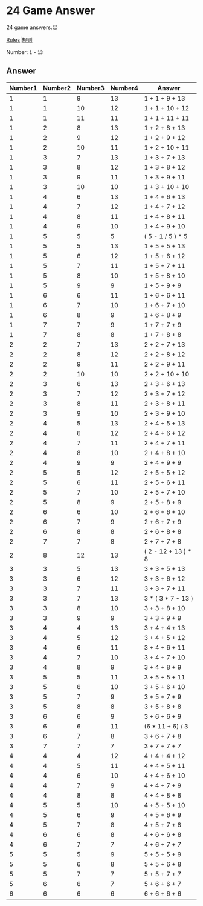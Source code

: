 # 24 Game Answer

24 game answers.😜

[Rules](https://en.wikipedia.org/wiki/24_Game)|[规则](https://zh.wikipedia.org/wiki/24%E7%82%B9)

Number: `1` - `13`

## Answer

| Number1 | Number2 | Number3 | Number4 | Answer              |
| ------- | ------- | ------- | ------- | ------------------- |
| 1       | 1       | 9       | 13      | 1 + 1 + 9 + 13      |
| 1       | 1       | 10      | 12      | 1 + 1 + 10 + 12     |
| 1       | 1       | 11      | 11      | 1 + 1 + 11 + 11     |
| 1       | 2       | 8       | 13      | 1 + 2 + 8 + 13      |
| 1       | 2       | 9       | 12      | 1 + 2 + 9 + 12      |
| 1       | 2       | 10      | 11      | 1 + 2 + 10 + 11     |
| 1       | 3       | 7       | 13      | 1 + 3 + 7 + 13      |
| 1       | 3       | 8       | 12      | 1 + 3 + 8 + 12      |
| 1       | 3       | 9       | 11      | 1 + 3 + 9 + 11      |
| 1       | 3       | 10      | 10      | 1 + 3 + 10 + 10     |
| 1       | 4       | 6       | 13      | 1 + 4 + 6 + 13      |
| 1       | 4       | 7       | 12      | 1 + 4 + 7 + 12      |
| 1       | 4       | 8       | 11      | 1 + 4 + 8 + 11      |
| 1       | 4       | 9       | 10      | 1 + 4 + 9 + 10      |
| 1       | 5       | 5       | 5       | ( 5 - 1 / 5 ) * 5   |
| 1       | 5       | 5       | 13      | 1 + 5 + 5 + 13      |
| 1       | 5       | 6       | 12      | 1 + 5 + 6 + 12      |
| 1       | 5       | 7       | 11      | 1 + 5 + 7 + 11      |
| 1       | 5       | 8       | 10      | 1 + 5 + 8 + 10      |
| 1       | 5       | 9       | 9       | 1 + 5 + 9 + 9       |
| 1       | 6       | 6       | 11      | 1 + 6 + 6 + 11      |
| 1       | 6       | 7       | 10      | 1 + 6 + 7 + 10      |
| 1       | 6       | 8       | 9       | 1 + 6 + 8 + 9       |
| 1       | 7       | 7       | 9       | 1 + 7 + 7 + 9       |
| 1       | 7       | 8       | 8       | 1 + 7 + 8 + 8       |
| 2       | 2       | 7       | 13      | 2 + 2 + 7 + 13      |
| 2       | 2       | 8       | 12      | 2 + 2 + 8 + 12      |
| 2       | 2       | 9       | 11      | 2 + 2 + 9 + 11      |
| 2       | 2       | 10      | 10      | 2 + 2 + 10 + 10     |
| 2       | 3       | 6       | 13      | 2 + 3 + 6 + 13      |
| 2       | 3       | 7       | 12      | 2 + 3 + 7 + 12      |
| 2       | 3       | 8       | 11      | 2 + 3 + 8 + 11      |
| 2       | 3       | 9       | 10      | 2 + 3 + 9 + 10      |
| 2       | 4       | 5       | 13      | 2 + 4 + 5 + 13      |
| 2       | 4       | 6       | 12      | 2 + 4 + 6 + 12      |
| 2       | 4       | 7       | 11      | 2 + 4 + 7 + 11      |
| 2       | 4       | 8       | 10      | 2 + 4 + 8 + 10      |
| 2       | 4       | 9       | 9       | 2 + 4 + 9 + 9       |
| 2       | 5       | 5       | 12      | 2 + 5 + 5 + 12      |
| 2       | 5       | 6       | 11      | 2 + 5 + 6 + 11      |
| 2       | 5       | 7       | 10      | 2 + 5 + 7 + 10      |
| 2       | 5       | 8       | 9       | 2 + 5 + 8 + 9       |
| 2       | 6       | 6       | 10      | 2 + 6 + 6 + 10      |
| 2       | 6       | 7       | 9       | 2 + 6 + 7 + 9       |
| 2       | 6       | 8       | 8       | 2 + 6 + 8 + 8       |
| 2       | 7       | 7       | 8       | 2 + 7 + 7 + 8       |
| 2       | 8       | 12      | 13      | ( 2 - 12 + 13 ) * 8 |
| 3       | 3       | 5       | 13      | 3 + 3 + 5 + 13      |
| 3       | 3       | 6       | 12      | 3 + 3 + 6 + 12      |
| 3       | 3       | 7       | 11      | 3 + 3 + 7 + 11      |
| 3       | 3       | 7       | 13      | 3 * ( 3 * 7 - 13 )  |
| 3       | 3       | 8       | 10      | 3 + 3 + 8 + 10      |
| 3       | 3       | 9       | 9       | 3 + 3 + 9 + 9       |
| 3       | 4       | 4       | 13      | 3 + 4 + 4 + 13      |
| 3       | 4       | 5       | 12      | 3 + 4 + 5 + 12      |
| 3       | 4       | 6       | 11      | 3 + 4 + 6 + 11      |
| 3       | 4       | 7       | 10      | 3 + 4 + 7 + 10      |
| 3       | 4       | 8       | 9       | 3 + 4 + 8 + 9       |
| 3       | 5       | 5       | 11      | 3 + 5 + 5 + 11      |
| 3       | 5       | 6       | 10      | 3 + 5 + 6 + 10      |
| 3       | 5       | 7       | 9       | 3 + 5 + 7 + 9       |
| 3       | 5       | 8       | 8       | 3 + 5 + 8 + 8       |
| 3       | 6       | 6       | 9       | 3 + 6 + 6 + 9       |
| 3       | 6       | 6       | 11      | (6 * 11 + 6) / 3    |
| 3       | 6       | 7       | 8       | 3 + 6 + 7 + 8       |
| 3       | 7       | 7       | 7       | 3 + 7 + 7 + 7       |
| 4       | 4       | 4       | 12      | 4 + 4 + 4 + 12      |
| 4       | 4       | 5       | 11      | 4 + 4 + 5 + 11      |
| 4       | 4       | 6       | 10      | 4 + 4 + 6 + 10      |
| 4       | 4       | 7       | 9       | 4 + 4 + 7 + 9       |
| 4       | 4       | 8       | 8       | 4 + 4 + 8 + 8       |
| 4       | 5       | 5       | 10      | 4 + 5 + 5 + 10      |
| 4       | 5       | 6       | 9       | 4 + 5 + 6 + 9       |
| 4       | 5       | 7       | 8       | 4 + 5 + 7 + 8       |
| 4       | 6       | 6       | 8       | 4 + 6 + 6 + 8       |
| 4       | 6       | 7       | 7       | 4 + 6 + 7 + 7       |
| 5       | 5       | 5       | 9       | 5 + 5 + 5 + 9       |
| 5       | 5       | 6       | 8       | 5 + 5 + 6 + 8       |
| 5       | 5       | 7       | 7       | 5 + 5 + 7 + 7       |
| 5       | 6       | 6       | 7       | 5 + 6 + 6 + 7       |
| 6       | 6       | 6       | 6       | 6 + 6 + 6 + 6       |
